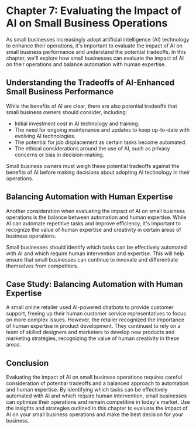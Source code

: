 Chapter 7: Evaluating the Impact of AI on Small Business Operations
===================================================================

As small businesses increasingly adopt artificial intelligence (AI) technology to enhance their operations, it's important to evaluate the impact of AI on small business performance and understand the potential tradeoffs. In this chapter, we'll explore how small businesses can evaluate the impact of AI on their operations and balance automation with human expertise.

Understanding the Tradeoffs of AI-Enhanced Small Business Performance
---------------------------------------------------------------------

While the benefits of AI are clear, there are also potential tradeoffs that small business owners should consider, including:

* Initial investment cost in AI technology and training.
* The need for ongoing maintenance and updates to keep up-to-date with evolving AI technologies.
* The potential for job displacement as certain tasks become automated.
* The ethical considerations around the use of AI, such as privacy concerns or bias in decision-making.

Small business owners must weigh these potential tradeoffs against the benefits of AI before making decisions about adopting AI technology in their operations.

Balancing Automation with Human Expertise
-----------------------------------------

Another consideration when evaluating the impact of AI on small business operations is the balance between automation and human expertise. While AI can automate repetitive tasks and improve efficiency, it's important to recognize the value of human expertise and creativity in certain areas of business operations.

Small businesses should identify which tasks can be effectively automated with AI and which require human intervention and expertise. This will help ensure that small businesses can continue to innovate and differentiate themselves from competitors.

Case Study: Balancing Automation with Human Expertise
-----------------------------------------------------

A small online retailer used AI-powered chatbots to provide customer support, freeing up their human customer service representatives to focus on more complex issues. However, the retailer recognized the importance of human expertise in product development. They continued to rely on a team of skilled designers and marketers to develop new products and marketing strategies, recognizing the value of human creativity in these areas.

Conclusion
----------

Evaluating the impact of AI on small business operations requires careful consideration of potential tradeoffs and a balanced approach to automation and human expertise. By identifying which tasks can be effectively automated with AI and which require human intervention, small businesses can optimize their operations and remain competitive in today's market. Use the insights and strategies outlined in this chapter to evaluate the impact of AI on your small business operations and make the best decision for your business.


